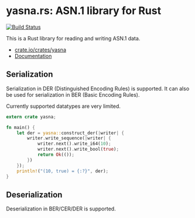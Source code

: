 # yasna.rs: ASN.1 library for Rust

[![Build Status](https://travis-ci.org/qnighy/yasna.rs.svg?branch=master)](https://travis-ci.org/qnighy/yasna.rs)

This is a Rust library for reading and writing ASN.1 data.

- [crate.io/crates/yasna](https://crates.io/crates/yasna)
- [Documentation](https://qnighy.github.io/yasna.rs/yasna/index.html)

## Serialization

Serialization in DER (Distinguished Encoding Rules) is supported. It can also be used for serialization in BER (Basic Encoding Rules).

Currently supported datatypes are very limited.

```rust
extern crate yasna;

fn main() {
    let der = yasna::construct_der(|writer| {
        writer.write_sequence(|writer| {
            writer.next().write_i64(10);
            writer.next().write_bool(true);
            return Ok(());
        })
    });
    println!("(10, true) = {:?}", der);
}
```

## Deserialization

Deserialization in BER/CER/DER is supported.

